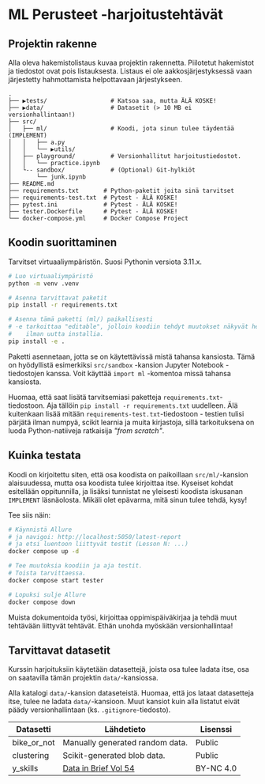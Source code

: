 # ML Perusteet -harjoitustehtävät

## Projektin rakenne

Alla oleva hakemistolistaus kuvaa projektin rakennetta. Piilotetut hakemistot ja tiedostot ovat pois listauksesta. Listaus ei ole aakkosjärjestyksessä vaan järjestetty hahmottamista helpottavaan järjestykseen.

```
.
├── ▶tests/                  # Katsoa saa, mutta ÄLÄ KOSKE!
├── ▶data/                   # Datasetit (> 10 MB ei versionhallintaan!)
├── src/
│   ├── ml/                  # Koodi, jota sinun tulee täydentää (IMPLEMENT)
│   │   ├── a.py
│   │   └── ▶utils/
│   ├── playground/          # Versionhallitut harjoitustiedostot.
│   │   └── practice.ipynb
│   └-- sandbox/             # (Optional) Git-hylkiöt
│       └── junk.ipynb
├── README.md
├── requirements.txt       # Python-paketit joita sinä tarvitset
├── requirements-test.txt  # Pytest - ÄLÄ KOSKE!
├── pytest.ini             # Pytest - ÄLÄ KOSKE!
├── tester.Dockerfile      # Pytest - ÄLÄ KOSKE!
└── docker-compose.yml     # Docker Compose Project
```

## Koodin suorittaminen

Tarvitset virtuaaliympäristön. Suosi Pythonin versiota 3.11.x.

```bash
# Luo virtuaaliympäristö
python -m venv .venv

# Asenna tarvittavat paketit
pip install -r requirements.txt

# Asenna tämä paketti (ml/) paikallisesti
# -e tarkoittaa "editable", jolloin koodiin tehdyt muutokset näkyvät heti
#    ilman uutta installia.
pip install -e .
```

Paketti asennetaan, jotta se on käytettävissä mistä tahansa kansiosta. Tämä on hyödyllistä esimerkiksi `src/sandbox` -kansion Jupyter Notebook -tiedostojen kanssa. Voit käyttää `import ml` -komentoa missä tahansa kansiosta.

Huomaa, että saat lisätä tarvitsemiasi paketteja `requirements.txt`-tiedostoon. Aja tällöin `pip install -r requirements.txt` uudelleen. Älä kuitenkaan lisää mitään `requirements-test.txt`-tiedostoon - testien tulisi pärjätä ilman numpyä, scikit learnia ja muita kirjastoja, sillä tarkoituksena on luoda Python-natiiveja ratkaisija *"from scratch"*.

## Kuinka testata

Koodi on kirjoitettu siten, että osa koodista on paikoillaan `src/ml/`-kansion alaisuudessa, mutta osa koodista tulee kirjoittaa itse. Kyseiset kohdat esitellään oppitunnilla, ja lisäksi tunnistat ne yleisesti koodista iskusanan `IMPLEMENT` läsnäolosta. Mikäli olet epävarma, mitä sinun tulee tehdä, kysy!

Tee siis näin:

```bash
# Käynnistä Allure
# ja navigoi: http://localhost:5050/latest-report
# ja etsi luentoon liittyvät testit (Lesson N: ...)
docker compose up -d

# Tee muutoksia koodiin ja aja testit.
# Toista tarvittaessa.
docker compose start tester

# Lopuksi sulje Allure
docker compose down
```

Muista dokumentoida työsi, kirjoittaa oppimispäiväkirjaa ja tehdä muut tehtävään liittyvät tehtävät. Ethän unohda myöskään versionhallintaa!

## Tarvittavat datasetit

Kurssin harjoituksiin käytetään datasettejä, joista osa tulee ladata itse, osa on saatavilla tämän projektin `data/`-kansiossa.

Alla katalogi `data/`-kansion dataseteistä. Huomaa, että jos lataat datasetteja itse, tulee ne ladata `data/`-kansioon. Muut kansiot kuin alla listatut eivät päädy versionhallintaan (ks. `.gitignore`-tiedosto).

| Datasetti   | Lähdetieto                                                                                  | Lisenssi  |
| ----------- | ------------------------------------------------------------------------------------------- | --------- |
| bike_or_not | Manually generated random data.                                                             | Public    |
| clustering  | Scikit-generated blob data.                                                                 | Public    |
| y_skills    | [Data in Brief Vol 54](https://www.sciencedirect.com/science/article/pii/S2352340924003652) | BY-NC 4.0 |
